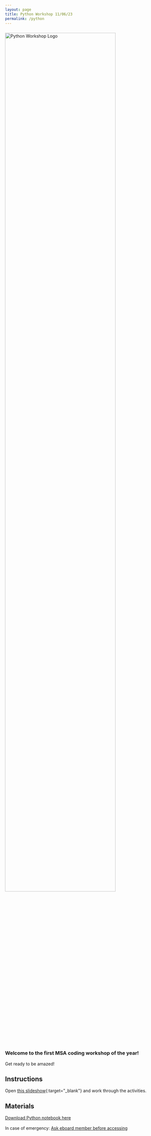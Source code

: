 ```yaml
---
layout: page
title: Python Workshop 11/06/23
permalink: /python
---
```


<!-- main image is a spreadsheet cut into a photo of the event -->

<img src="/assets/img/python.png" alt="Python Workshop Logo" style="width:85%;height:85%; padding-top:10px">
<!-- ![NFL GM Challenge Logo](https://nfordumass.github.io/msa/assets/img/gmColor.png) -->

### **Welcome to the first MSA coding workshop of the year!**

Get ready to be amazed!

## Instructions

Open [this slideshow](https://docs.google.com/presentation/d/1XXgfSkwRq66XnAMTpvxen4Twim9cPGW9ULiQjS75e5o/edit?usp=sharing){:target="\_blank"} and work through the activities.

## Materials

<a href="/assets/python/finalFix.ipynb" download>Download Python notebook here </a> <br> <br>
In case of emergency:
<a href="https://colab.research.google.com/drive/1I_15DqA_cwjgPDErPVYFn1CHu0WFOXDq?authuser=1" target = "\_blank">Ask eboard member before accessing </a> <br> <br>

<!-- <a href="https://nfordumass.github.io/msa/assets/python/output2.csv" download>Download CSV here </a> -->
